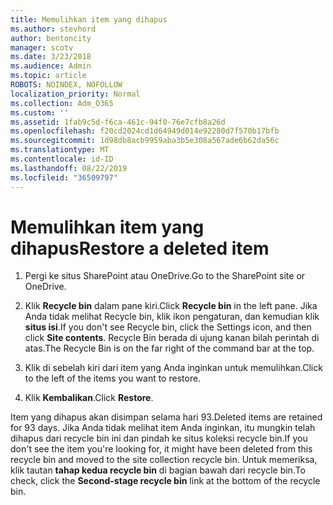 ```yaml
---
title: Memulihkan item yang dihapus
ms.author: stevhord
author: bentoncity
manager: scotv
ms.date: 3/23/2018
ms.audience: Admin
ms.topic: article
ROBOTS: NOINDEX, NOFOLLOW
localization_priority: Normal
ms.collection: Adm_O365
ms.custom: ''
ms.assetid: 1fab9c5d-f6ca-461c-94f0-76e7cfb8a26d
ms.openlocfilehash: f20cd2024cd1d64949d014e92280d7f570b17bfb
ms.sourcegitcommit: 1d98db8acb9959aba3b5e308a567ade6b62da56c
ms.translationtype: MT
ms.contentlocale: id-ID
ms.lasthandoff: 08/22/2019
ms.locfileid: "36509797"
---
```

# <a name="restore-a-deleted-item"></a><span data-ttu-id="61453-102">Memulihkan item yang dihapus</span><span class="sxs-lookup"><span data-stu-id="61453-102">Restore a deleted item</span></span>

1. <span data-ttu-id="61453-103">Pergi ke situs SharePoint atau OneDrive.</span><span class="sxs-lookup"><span data-stu-id="61453-103">Go to the SharePoint site or OneDrive.</span></span>
    
2. <span data-ttu-id="61453-104">Klik **Recycle bin** dalam pane kiri.</span><span class="sxs-lookup"><span data-stu-id="61453-104">Click **Recycle bin** in the left pane.</span></span> <span data-ttu-id="61453-105">Jika Anda tidak melihat Recycle bin, klik ikon pengaturan, dan kemudian klik **situs isi**.</span><span class="sxs-lookup"><span data-stu-id="61453-105">If you don't see Recycle bin, click the Settings icon, and then click **Site contents**.</span></span> <span data-ttu-id="61453-106">Recycle Bin berada di ujung kanan bilah perintah di atas.</span><span class="sxs-lookup"><span data-stu-id="61453-106">The Recycle Bin is on the far right of the command bar at the top.</span></span>
    
3. <span data-ttu-id="61453-107">Klik di sebelah kiri dari item yang Anda inginkan untuk memulihkan.</span><span class="sxs-lookup"><span data-stu-id="61453-107">Click to the left of the items you want to restore.</span></span>
    
4. <span data-ttu-id="61453-108">Klik **Kembalikan**.</span><span class="sxs-lookup"><span data-stu-id="61453-108">Click **Restore**.</span></span>
    
<span data-ttu-id="61453-109">Item yang dihapus akan disimpan selama hari 93.</span><span class="sxs-lookup"><span data-stu-id="61453-109">Deleted items are retained for 93 days.</span></span> <span data-ttu-id="61453-110">Jika Anda tidak melihat item Anda inginkan, itu mungkin telah dihapus dari recycle bin ini dan pindah ke situs koleksi recycle bin.</span><span class="sxs-lookup"><span data-stu-id="61453-110">If you don't see the item you're looking for, it might have been deleted from this recycle bin and moved to the site collection recycle bin.</span></span> <span data-ttu-id="61453-111">Untuk memeriksa, klik tautan **tahap kedua recycle bin** di bagian bawah dari recycle bin.</span><span class="sxs-lookup"><span data-stu-id="61453-111">To check, click the **Second-stage recycle bin** link at the bottom of the recycle bin.</span></span> 
  

